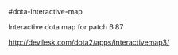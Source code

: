 #dota-interactive-map

Interactive dota map for patch 6.87

http://devilesk.com/dota2/apps/interactivemap3/
